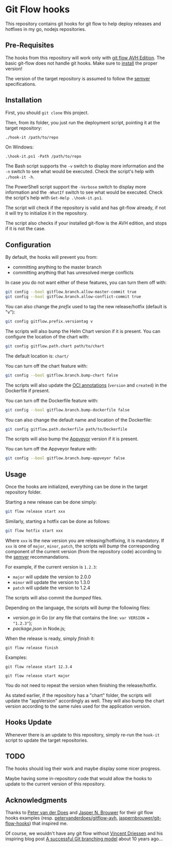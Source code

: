 # Git Flow hooks

This repository contains git hooks for git flow to help deploy releases and hotfixes in my go, nodejs repositories.

## Pre-Requisites

The hooks from this repository will work only with [git flow AVH Edition](https://github.com/petervanderdoes/gitflow-avh). The basic git-flow does not handle git hooks. Make sure to [install](https://github.com/petervanderdoes/gitflow-avh/wiki/Installation) the proper version!

The version of the target repository is assumed to follow the [semver](https://semver.org) specifications.

## Installation

First, you should `git clone` this project.

Then, from its folder, you just run the deployment script, pointing it at the target repository:  
```bash
./hook-it /path/to/repo
```  
On Windows:
```posh
.\hook-it.ps1 -Path /path/to/repo
```

The Bash script supports the `-v` switch to display more information and the `-n` switch to see what would be executed. Check the script's help with `./hook-it -h`.

The PowerShell script support the `-Verbose` switch to display more information and the `-WhatIf` switch to see what would be executed. Check the script's help with `Get-Help .\hook-it.ps1`.

The script will check if the repository is valid and has git-flow already, if not it will try to initialize it in the repository.

The script also checks if your installed git-flow is the AVH edition, and stops if it is not the case.

## Configuration

By default, the hooks will prevent you from:
- committing anything to the master branch
- committing anything that has unresolved merge conflicts

In case you do not want either of these features, you can turn them off with:
```bash
git config --bool gitflow.branch.allow-master-commit true
git config --bool gitflow.branch.allow-conflict-commit true
```

You can also change the _prefix_ used to tag the new release/hotfix (default is "v"):
```bash
git config gitflow.prefix.versiontag v
```

The scripts will also bump the Helm Chart version if it is present. You can configure the location of the chart with:  
```bash
git config gitflow.path.chart path/to/chart
```
The default location is: `chart/`

You can turn off the chart feature with:
```bash
git config --bool gitflow.branch.bump-chart false
```

The scripts will also update the [OCI annotations](https://github.com/opencontainers/image-spec/blob/main/annotations.md) (`version` and `created`) in the Dockerfile if present.

You can turn off the Dockerfile feature with:
```bash
git config --bool gitflow.branch.bump-dockerfile false
```

You can also change the default name and location of the Dockerfile:
```bash
git config gitflow.path.dockerfile path/to/Dockerfile
```

The scripts will also bump the [Appveyor](https://www.appveyor.com) version if it is present.

You can turn off the Appveyor feature with:
```bash
git config --bool gitflow.branch.bump-appveyor false
```


## Usage

Once the hooks are initialized, everything can be done in the target repository folder.

Starting a new release can be done simply:
```bash
git flow release start xxx
```

Similarly, starting a hotfix can be done as follows:
```bash
git flow hotfix start xxx
```

Where `xxx` is the new version you are releasing/hotfixing, it is mandatory. If `xxx` is one of `major`, `minor`, `patch`, the scripts will _bump_ the corresponding component of the current version (from the repository code) according to the [semver](https://semver.org) recommandations.

For example, if the current version is `1.2.3`:
- `major` will update the version to 2.0.0
- `minor` will update the version to 1.3.0
- `patch` will update the version to 1.2.4

The scripts will also commit the _bumped_ files.

Depending on the language, the scripts will _bump_ the following files:
- _version.go_ in Go (or any file that contains the line: `var VERSION = "1.2.3"`);
- _package.json_ in Node.js;

When the release is ready, simply _finish_ it:
```console
git flow release finish
```

Examples:
```console
git flow release start 12.3.4
```
```console
git flow release start major
```

You do not need to repeat the version when finishing the release/hotfix.

As stated earlier, if the repository has a "chart" folder, the scripts will update the "appVersion" accordingly as well.
They will also bump the chart version according to the same rules used for the application version.

## Hooks Update

Whenever there is an update to this repository, simply re-run the `hook-it` script to update the target repositories.

## TODO

The hooks should log their work and maybe display some nicer progress.

Maybe having some in-repository code that would allow the hooks to update to the current version of this repository.

## Acknowledgments

Thanks to [Peter van der Does](https://github.com/petervanderdoes) and [Jasper N. Brouwer](https://github.com/jaspernbrouwer) for their git flow hooks examples (resp. [petervanderdoes/gitflow-avh](https://github.com/petervanderdoes/gitflow-avh), [jaspernbrouwer/git-flow-hooks](https://github.com/jaspernbrouwer/git-flow-hooks)) that inspired me.

Of course, we wouldn't have any git flow without [Vincent Driessen](https://nvie.com/about) and his inspiring blog post [A successful Git branching model](https://nvie.com/posts/a-successful-git-branching-model) about 10 years ago...
